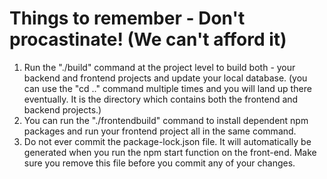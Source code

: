 # Things to remember - Don't procastinate! (We can't afford it)
1. Run the "./build" command at the project level to build both - your backend and frontend projects and update your local database. (you can use the "cd .." command multiple times and you will land up there eventually. It is the directory which contains both the frontend and backend projects.)
2. You can run the "./frontendbuild" command to install dependent npm packages and run your frontend project all in the same command. 
3. Do not ever commit the package-lock.json file. It will automatically be generated when you run the npm start function on the front-end. Make sure you remove this file before you commit any of your changes.
